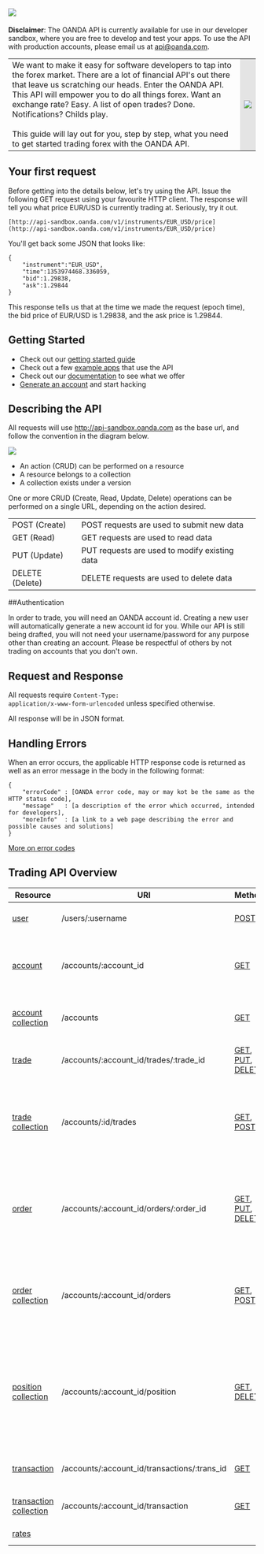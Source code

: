 ![](https://raw.github.com/oanda/apidocs/master/images/oanda_header.png)
=========

**Disclaimer**: The OANDA API is currently available for use in our developer sandbox, where you are free to develop and test your apps.  To use the API with production accounts, please email us at api@oanda.com.

<table>
	<tr>
		<td>
			We want to make it easy for software developers to tap into the forex market.  There are a lot of financial API's out there that leave us scratching our heads.  Enter the OANDA API.  This API will empower you to do all things forex.  Want an exchange rate?  Easy.  A list of open trades?  Done.  Notifications?  Childs play.
			<br/><br/>
			This guide will lay out for you, step by step, what you need to get started trading forex with the OANDA API.
		</td>
		<td style="background-color:#e4e4e4"><img src="https://raw.github.com/oanda/apidocs/master/images/box.png" /></td>
	</tr>
</table>

Your first request
------------------

Before getting into the details below, let's try using the API.  Issue the following GET request using your favourite HTTP client.  The response will tell you what price EUR/USD is currently trading at.  Seriously, try it out.

    [http://api-sandbox.oanda.com/v1/instruments/EUR_USD/price](http://api-sandbox.oanda.com/v1/instruments/EUR_USD/price)

You'll get back some JSON that looks like:

    {
	    "instrument":"EUR_USD",
	    "time":1353974468.336059,
	    "bid":1.29838,
	    "ask":1.29844
	}

This response tells us that at the time we made the request (epoch time), the bid price of EUR/USD is 1.29838, and the ask price is 1.29844.

Getting Started
---------------
* Check out our [getting started guide](https://github.com/oanda/apidocs/blob/master/sections/getting_started.md)
* Check out a few [example apps](https://github.com/oanda/apidocs/blob/master/sections/getting_started.md#examples) that use the API
* Check out our [documentation](#overview) to see what we offer
* [Generate an account](http://oanda.github.com/gen-account.html) and start hacking

Describing the API
------------------
All requests will use http://api-sandbox.oanda.com as the base url, and follow the convention in the diagram below.

![](https://raw.github.com/oanda/apidocs/master/images/api_url.png)

* An action (CRUD) can be performed on a resource
* A resource belongs to a collection
* A collection exists under a version

One or more CRUD (Create, Read, Update, Delete) operations can be performed on a single URL, depending on the action desired.

<table>
	<tr>
		<td>POST (Create)</td>
		<td>POST requests are used to submit new data</td>
	</tr>
	<tr>
		<td>GET (Read)</td>
		<td>GET requests are used to read data</td>
	</tr>
	<tr>
		<td>PUT (Update)</td>
		<td>PUT requests are used to modify existing data</td>
	</tr>
	<tr>
		<td>DELETE (Delete)</td>
		<td>DELETE requests are used to delete data</td>
	</tr>
</table>

<!--##Getting started g
###Step 1: Register your application

* Go to developer.oanda.com and sign up for a developer acount.
* Register your applications on developer.oanda.com. We will assign OAuth client_id and client_secret for each of your applications. 

###Step 2: Authenticate
All requests beside rates require authentcation.  Authentication required requests require an OAuth `access_token` which can be obtained by following the [authenication guide](#Authentication) below.

###Step 3: Start Making request

```shell
$curl -X POST \
    -H "Authorization: Bearer some_access_token_mF_9.B5f-4.1JqM"
    --data-urlencode 'instrument=EUR/USD' \
    --data-urlencode 'uints=1' \
    --data-urlencode 'direction=long' \
    http://api.oanda.com/accounts/6531071/trades

{
    "ids" : [177715575],
    "instrument" : "EUR\/USD",
    "units" : 2,
    "price" : 1.30582,
    "marginUsed" : 0.1306,
    "direction" : "short"
}
```
-->

##Authentication

In order to trade, you will need an OANDA account id.  Creating a new user will automatically generate a new account id for you.  While our API is still being drafted, you will not need your username/password for any purpose other than creating an account.  Please be respectful of others by not trading on accounts that you don't own.

<!--
OANDA's API uses the [OAuth 2.0 protocol](http://tools.ietf.org/html/draft-ietf-oauth-v2-12). A successful authentication flow results in the application obtaining a user access token which can be used to make requests to OANDA's APIs.


#### Obtaining an access token

1. Direct user to our authourization URL.  User will be asked to log in if they are not logged in. The user will be prompt if he/she would like to give you application access to their account.

2. The server will redirect the user in one of two ways that you choose:
	* __Server-side flow__ (Authorization Code): Redirect the user to a URI of your choice. Take the provided code parameter and exchange it for an access_token by POSTing the code to our access_token url.
	* __Client-side flow__ (Implicit flow): Instead of handling a code, we include the access_token as a fragment (#) in the URL. This method allows applications without any server component to receive an access_token with ease.

#### Server-side flow

#####Step 1: Direct user to OANDA for authorization

Direct OANDA account holder to the following URL to obtain authorization from user:

	http://api.oanda.com/oauth/authorized?client_id=$APP_ID&redirect_url=$APP_REDIRECT_URL&scope=$LIST_OF_PERMISSIONS&response_type=code
	
**Parameters**

* **client_id**: **required** The Application ID as provided when registering the application with OANDA.
* **redirect_url**: **required** The URL to redirect to after the user finishes the authorization flow. The URL specified must be a URL of with the same Base Domain as specified in the application settings.
* **scope**: **required** A comma separated list of the permission being requested.
* **response_type**: **required** Specify **code** to request server-size flow.
* **state**: **optional** A unique string used to maintain application state between the request and callback. When OANDA redirects the user back to the application redirect_uri, this parameter's value will be included in the response. This parameter is used to protect against Cross-Site Request Forgery.

#####Step 2: Receive redirect from OANDA 

OANDA will provide you with authentication code by redirecting to your `redirect_url` specified in step 1.

	https://your-redirect-url?state=$UNIQUE_STR&code=$AUTH_CODE
	
**Parameters**

* **code**: The authorization code, that can be used to obtain an access token.
* **state**: The *optional* unique string that was originally specified.

If your authorization request is denied by the user, then we will redirect the user to your `redirect_uri` with error parameters:

	http://your-redirect-uri?error=access_denied&error_reason=user_denied&error_description=The+user+denied+your+request&state=$UNIQUE_STR

**Parameters**

* **error**: access_denied
* **error_reason**: user_denied
* **error_description**: The user denied your request
* **state**: The *optional* unique string that was originally specified.


#####Step 3: Exchange authentication code for access_token

	http://api.oanda.com/oauth/access_token?client_id=$APP_ID&client_secret=$APP_SECRET&code=$AUTH_CODE
	
**Parameters**

* **client_id**: *required* The Application ID as provided when registering the application with OANDA.
* **client_secret**: *required* The application secret as provided when registering the application with OANDA.
* **code**: *required* The authorization code received in the previous message.

If succeed, access_token will be provide in the following format:

	{
		"access_token": "Asf9e9f30u909u"
	}

#### Client-side flow

#####Step 1: Direct user to OANDA for authorization

Follow same instruction as [above](#step-1-direct-user-to-oanda-for-authorization) but set `response_type=token`

#####Step 2: Receive redirect from OANDA 

OANDA will provide you with access_token by redirecting to your `redirect_url` specified in step 1.

	https://your-redirect-url#state=$UNIQUE_STR&access_token=$ACCESS_TOKEN
	
If your authorization request is denied by the user, then we will redirect the user to your `redirect_uri` with error parameters:

	http://your-redirect-uri?error=access_denied&error_reason=user_denied&error_description=The+user+denied+your+request&state=$UNIQUE_STR


##### Using access_token

`access_token` need to be provide in the HTTP `Authorization` header. For example:

	GET /accounts/1/trades HTTP/1.1
	Accept: */*
	Connection: close
	User-Agent: OAuth gem v0.4.4
	Content-Type: application/x-www-form-urlencoded
	Authorization: Bearer Asf9e9f30u909u
	Host: api.oanda.com

##Scope (Permissions)

* __read__: Allows access to rates and account information
* __trade__: Allows access to open and close trades
-->

Request and Response
------------------
<!--
OAuth token to be part of the HTTP header in all requests

    GET /accounts/1/trades HTTP/1.1
    Accept: */*
    Connection: close
    User-Agent: OAuth gem v0.4.4
    Content-Type: application/x-www-form-urlencoded
    Host: api.oanda.com
-->
All requests require <code>Content-Type: application/x-www-form-urlencoded</code> unless specified otherwise.

All response will be in JSON format.

Handling Errors
----------------

When an error occurs, the applicable HTTP response code is returned as well as an error message in the body in the following format:

```shell
{
    "errorCode" : [OANDA error code, may or may kot be the same as the HTTP status code],
    "message"   : [a description of the error which occurred, intended for developers],
    "moreInfo"  : [a link to a web page describing the error and possible causes and solutions]
}
```

[More on error codes]()
<!--
Rate limiting
-------------
-->

Trading API Overview
---

| Resource | URI | Methods | Description |
| -------- | -------- | ------- | ----------- |
| [user][users]| /users/:username  | [POST](https://github.com/oanda/apidocs/blob/master/sections/users.md#post-v1users)    | User registration, user profile |
| [account][accounts]| /accounts/:account_id  | [GET](https://github.com/oanda/apidocs/blob/master/sections/accounts.md#get-v1accountsaccount_id)    | Contains account information for a specific account |
| [account collection][accounts] | /accounts | [GET](https://github.com/oanda/apidocs/blob/master/sections/accounts.md#get-v1accounts) | Contains list of accounts for a specific user |
| [trade][trades] | /accounts/:account_id/trades/:trade_id | [GET](https://github.com/oanda/apidocs/blob/master/sections/trades.md#get-v1accountsaccount_idtradestrade_id), [PUT](https://github.com/oanda/apidocs/blob/master/sections/trades.md#put-v1accountsaccount_idtradestrade_id), [DELETE](https://github.com/oanda/apidocs/blob/master/sections/trades.md#delete-v1accountsaccount_idtradestrade_id) | Contains info of a specific trade. |
| [trade collection][trades] | /accounts/:id/trades | [GET](https://github.com/oanda/apidocs/blob/master/sections/trades.md#get-v1accountsaccount_idtrades), [POST](https://github.com/oanda/apidocs/blob/master/sections/trades.md#post-v1accountsaccount_idtrades) | Contain a list of trade for a specific account. Use POST to create new trades |
| [order][orders] | /accounts/:account_id/orders/:order_id | [GET](https://github.com/oanda/apidocs/blob/master/sections/orders.md#get-v1accountsaccount_idorderorder_id), [PUT](https://github.com/oanda/apidocs/blob/master/sections/orders.md#put-v1accountsaccount_idordersorder_id), [DELETE](https://github.com/oanda/apidocs/blob/master/sections/orders.md#delete-v1accountsaccount_idordersorder_id) | Contains info of a specific order. GET to retrieve info. PUT to change, DELETE to delete.|
| [order collection][orders] | /accounts/:account_id/orders | [GET](https://github.com/oanda/apidocs/blob/master/sections/orders.md#get-v1accountsaccount_idorders), [POST](https://github.com/oanda/apidocs/blob/master/sections/orders.md#post-v1accountsaccount_idorders) | Contain a list of trade for a specific account. Use POST to create new trades |
| [position collection][positions] | /accounts/:account_id/position | [GET](https://github.com/oanda/apidocs/blob/master/sections/positions.md#get-v1accountsaccount_idpositions), [DELETE](https://github.com/oanda/apidocs/blob/master/sections/positions.md#delete-v1accountsaccount_idpositionsinstrument) | Contain a list of positions for a specific account. Use GET to retrieve. DELTE to delete existing position. |
| [transaction][transactions] | /accounts/:account_id/transactions/:trans_id | [GET](https://github.com/oanda/apidocs/blob/master/sections/transactions.md#get-v1accountsaccount_idtransactionstrans_id) | Contains info of a specific transaction. |
| [transaction collection][transactions] | /accounts/:account_id/transaction | [GET](https://github.com/oanda/apidocs/blob/master/sections/transactions.md#get-v1accountsaccount_idtransactions) | Contains info of a list transactions. |
| [rates][rates] | | | Market rates data. |

<!--
| [price alert][alerts] | /accounts/:account_id/alerts/:alert_id | GET, DELETE | Contains info of a specific transaction. |
| [price alert collection][alerts] | /accounts/:account_id/alerts | GET | Contains info of a list transactions. |
| [news][news] | /news/:article_id | GET | Retrieves the body of a news item. |
| [news collection][news] | /news | GET | Contains a list of news items. |
| [notification collection][notifications] | /users/:username/notifications | POST, DELETE | Contains a list of devices registered for notification for :username's accounts |
-->


[users]: https://github.com/oanda/apidocs/blob/master/sections/users.md
[accounts]: https://github.com/oanda/apidocs/blob/master/sections/accounts.md
[trades]: https://github.com/oanda/apidocs/blob/master/sections/trades.md
[orders]: https://github.com/oanda/apidocs/blob/master/sections/orders.md
[positions]: https://github.com/oanda/apidocs/blob/master/sections/positions.md
[transactions]: https://github.com/oanda/apidocs/blob/master/sections/transactions.md
[alerts]: https://github.com/oanda/apidocs/blob/master/sections/alerts.md
[news]: https://github.com/oanda/apidocs/blob/master/sections/news.md
[rates]: https://github.com/oanda/apidocs/blob/master/sections/rates.md
[notifications]: https://github.com/oanda/apidocs/blob/master/sections/notifications.md
[quick_start]: https://github.com/oanda/apidocs/blob/master/sections/getting_started.md
[examples]: https://github.com/oanda/apidocs/blob/master/sections/getting_started.md#examples


